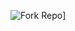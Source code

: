 ![Fork Repo](https://cdn.discordapp.com/attachments/1053394784900894851/1053696325381800077/slicehubchroma.png)]
